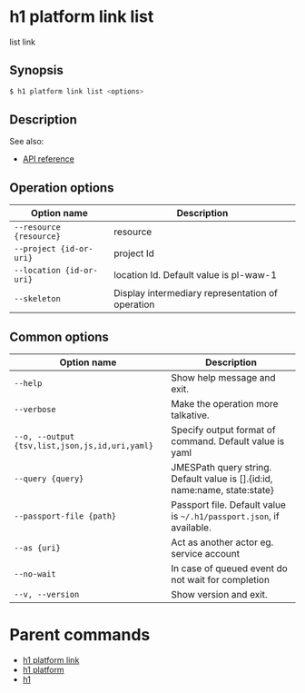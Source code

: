 
# h1 platform link list

list link

## Synopsis

```bash
$ h1 platform link list <options>
```

## Description

See also:

* [API reference](https://api.hyperone.com/v2/docs#operation/v1:platform:link:list)

## Operation options

| Option name                  | Description                                      |
| ---------------------------- | ------------------------------------------------ |
| ```--resource {resource}```  | resource                                         |
| ```--project {id-or-uri}```  | project Id                                       |
| ```--location {id-or-uri}``` | location Id. Default value is pl-waw-1           |
| ```--skeleton```             | Display intermediary representation of operation |

## Common options

| Option name                                        | Description                                                                   |
| -------------------------------------------------- | ----------------------------------------------------------------------------- |
| ```--help```                                       | Show help message and exit.                                                   |
| ```--verbose```                                    | Make the operation more talkative.                                            |
| ```--o, --output {tsv,list,json,js,id,uri,yaml}``` | Specify output format of command. Default value is yaml                       |
| ```--query {query}```                              | JMESPath query string. Default value is [].\{id:id, name:name, state:state\}  |
| ```--passport-file {path}```                       | Passport file. Default value is ```~/.h1/passport.json```, if available.      |
| ```--as {uri}```                                   | Act as another actor eg. service account                                      |
| ```--no-wait```                                    | In case of queued event do not wait for completion                            |
| ```--v, --version```                               | Show version and exit.                                                        |

# Parent commands

* [h1 platform link](./../README.md)
* [h1 platform](./../../README.md)
* [h1](./../../../README.md)
